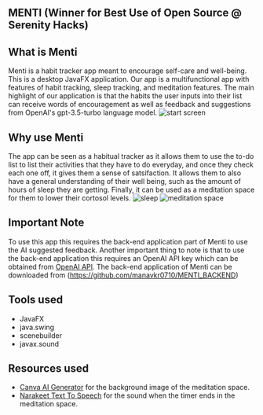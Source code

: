 ## MENTI (Winner for Best Use of Open Source @ Serenity Hacks)

## What is Menti
Menti is a habit tracker app meant to encourage self-care and well-being. This is a desktop JavaFX application. Our app is a multifunctional app with features of habit tracking, sleep tracking, and meditation features.
The main highlight of our application is that the habits the user inputs into their list can receive words of encouragement as well as feedback and suggestions from OpenAI's gpt-3.5-turbo language model.
                  ![start screen](https://github.com/user-attachments/assets/be7f8089-38b1-42e8-915e-a17ca823532f)

## Why use Menti

The app can be seen as a habitual tracker as it allows them to use the to-do list to list their activities that they have to do everyday, and once they check each one off, it gives them a sense of satsifaction. It allows them to also have a general understanding of their well being, such as the amount of hours of sleep they are getting. Finally, it can be used as a meditation space for them to lower their cortosol levels.
![sleep](https://github.com/user-attachments/assets/9ecd42ea-8417-4c1a-a766-a0606cc0f3e3)
![meditation space](https://github.com/user-attachments/assets/c6eb15c3-0b09-4275-918e-d29ff3263f86)

## Important Note
To use this app this requires the back-end application part of Menti to use the AI suggested feedback. Another important thing to note is that to use the back-end application this requires an OpenAI API key which can be obtained from [OpenAI API](https://platform.openai.com/api-keys).
The back-end application of Menti can be downloaded from (https://github.com/manavkr0710/MENTI_BACKEND)

## Tools used
- JavaFX
- java.swing
- scenebuilder
- javax.sound


## Resources used
- [Canva AI Generator](https://www.canva.com) for the background image of the meditation space.
- [Narakeet Text To Speech](https://www.narakeet.com) for the sound when the timer ends in the meditation space.
